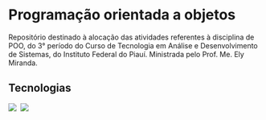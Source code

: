 # Programação orientada a objetos
Repositório destinado à alocação das atividades referentes à disciplina de POO, do 3° período do Curso de Tecnologia em Análise e Desenvolvimento de Sistemas, do Instituto Federal do Piauí. Ministrada pelo Prof. Me. Ely Miranda. 

## Tecnologias
<img src="https://img.shields.io/badge/TypeScript-007ACC?style=for-the-badge&logo=typescript&logoColor=white">&nbsp;
<img src="https://img.shields.io/badge/JavaScript-323330?style=for-the-badge&logo=javascript&logoColor=F7DF1E">

